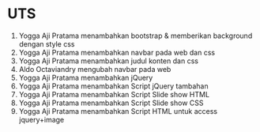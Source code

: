 # UTS

1. Yogga Aji Pratama menambahkan bootstrap & memberikan background dengan style css
2. Yogga Aji Pratama menambahkan navbar pada web dan css
3. Yogga Aji Pratama menambahkan judul konten dan css
4. Aldo Octaviandry mengubah navbar pada web
5. Yogga Aji Pratama menambahkan jQuery
6. Yogga Aji Pratama menambahkan Script jQuery tambahan
7. Yogga Aji Pratama menambahkan Script Slide show HTML
8. Yogga Aji Pratama menambahkan Script Slide show CSS
9. Yogga Aji Pratama menambahkan Script HTML untuk access jquery+image